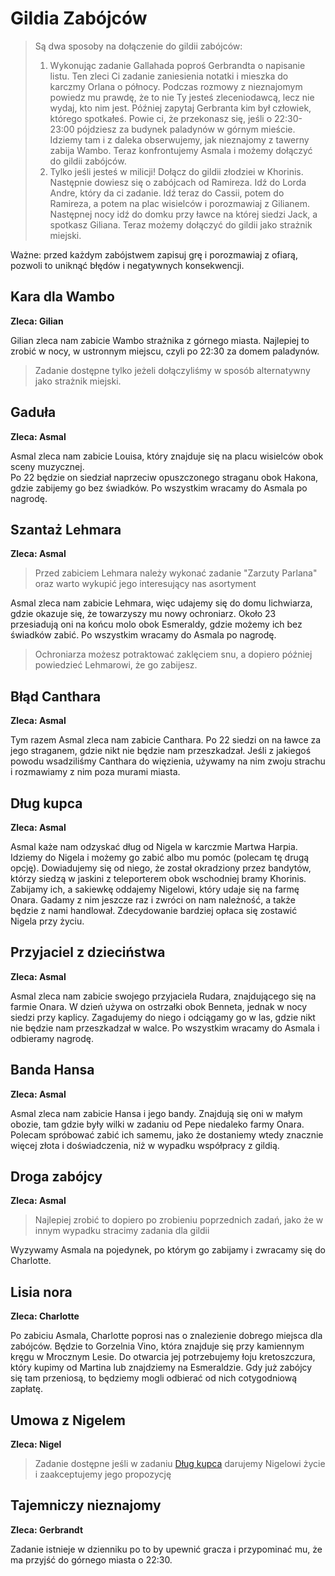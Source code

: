 # Gildia Zabójców

> Są dwa sposoby na dołączenie do gildii zabójców:
> 1. Wykonując zadanie Gallahada poproś Gerbrandta o napisanie listu. Ten zleci Ci zadanie zaniesienia notatki i mieszka do karczmy Orlana o północy. Podczas rozmowy z nieznajomym powiedz mu prawdę, że to nie Ty jesteś zleceniodawcą, lecz nie wydaj, kto nim jest. Później zapytaj Gerbranta kim był człowiek, którego spotkałeś. Powie ci, że przekonasz się, jeśli o 22:30-23:00 pójdziesz za budynek paladynów w górnym mieście. Idziemy tam i z daleka obserwujemy, jak nieznajomy z tawerny zabija Wambo. Teraz konfrontujemy Asmala i możemy dołączyć do gildii zabójców.
> 2. Tylko jeśli jesteś w milicji! Dołącz do gildii złodziei w Khorinis. Następnie dowiesz się o zabójcach od Ramireza. Idź do Lorda Andre, który da ci zadanie. Idź teraz do Cassii, potem do Ramireza, a potem na plac wisielców i porozmawiaj z Gilianem. Następnej nocy idź do domku przy ławce na której siedzi Jack, a spotkasz Giliana. Teraz możemy dołączyć do gildii jako strażnik miejski.

Ważne: przed każdym zabójstwem zapisuj grę i porozmawiaj z ofiarą, pozwoli to uniknąć błędów i negatywnych konsekwencji.

## Kara dla Wambo
__Zleca: Gilian__

Gilian zleca nam zabicie Wambo strażnika z górnego miasta. Najlepiej to zrobić w nocy, w ustronnym miejscu, czyli po 22:30 za domem paladynów.
> Zadanie dostępne tylko jeżeli dołączyliśmy w sposób alternatywny jako strażnik miejski.

## Gaduła
__Zleca: Asmal__

Asmal zleca nam zabicie Louisa, który znajduje się na placu wisielców obok sceny muzycznej.  
Po 22 będzie on siedział naprzeciw opuszczonego straganu obok Hakona, gdzie zabijemy go bez świadków. Po wszystkim wracamy do Asmala po nagrodę.

## Szantaż Lehmara
__Zleca: Asmal__

> Przed zabiciem Lehmara należy wykonać zadanie "Zarzuty Parlana" oraz warto wykupić jego interesujący nas asortyment

Asmal zleca nam zabicie Lehmara, więc udajemy się do domu lichwiarza, gdzie okazuje się, że towarzyszy mu nowy ochroniarz. Około 23 przesiadują oni na końcu molo obok Esmeraldy, gdzie możemy ich bez świadków zabić. Po wszystkim wracamy do Asmala po nagrodę.
> Ochroniarza możesz potraktować zaklęciem snu, a dopiero później powiedzieć Lehmarowi, że go zabijesz.

## Błąd Canthara
__Zleca: Asmal__

Tym razem Asmal zleca nam zabicie Canthara. Po 22 siedzi on na ławce za jego straganem, gdzie nikt nie będzie nam przeszkadzał. Jeśli z jakiegoś powodu wsadziliśmy Canthara do więzienia, używamy na nim zwoju strachu i rozmawiamy z nim poza murami miasta.

## Dług kupca
__Zleca: Asmal__

Asmal każe nam odzyskać dług od Nigela w karczmie Martwa Harpia. Idziemy do Nigela i możemy go zabić albo mu pomóc (polecam tę drugą opcję). Dowiadujemy się od niego, że został okradziony przez bandytów, którzy siedzą w jaskini z teleporterem obok wschodniej bramy Khorinis. Zabijamy ich, a sakiewkę oddajemy Nigelowi, który udaje się na farmę Onara. Gadamy z nim jeszcze raz i zwróci on nam należność, a także będzie z nami handlował. Zdecydowanie bardziej opłaca się zostawić Nigela przy życiu.

## Przyjaciel z dzieciństwa
__Zleca: Asmal__

Asmal zleca nam zabicie swojego przyjaciela Rudara, znajdującego się na farmie Onara. W dzień używa on ostrzałki obok Benneta, jednak w nocy siedzi przy kaplicy. Zagadujemy do niego i odciągamy go w las, gdzie nikt nie będzie nam przeszkadzał w walce. Po wszystkim wracamy do Asmala i odbieramy nagrodę.

## Banda Hansa
__Zleca: Asmal__

Asmal zleca nam zabicie Hansa i jego bandy. Znajdują się oni w małym obozie, tam gdzie były wilki w zadaniu od Pepe niedaleko farmy Onara. Polecam spróbować zabić ich samemu, jako że dostaniemy wtedy znacznie więcej złota i doświadczenia, niż w wypadku współpracy z gildią.

## Droga zabójcy
__Zleca: Asmal__

> Najlepiej zrobić to dopiero po zrobieniu poprzednich zadań, jako że w innym wypadku stracimy zadania dla gildii

Wyzywamy Asmala na pojedynek, po którym go zabijamy i zwracamy się do Charlotte.

## Lisia nora
__Zleca: Charlotte__

Po zabiciu Asmala, Charlotte poprosi nas o znalezienie dobrego miejsca dla zabójców. Będzie to Gorzelnia Vino, która znajduje się przy kamiennym kręgu w Mrocznym Lesie. Do otwarcia jej potrzebujemy łoju kretoszczura, który kupimy od Martina lub znajdziemy na Esmeraldzie. Gdy już zabójcy się tam przeniosą, to będziemy mogli odbierać od nich cotygodniową zapłatę.  

## Umowa z Nigelem
__Zleca: Nigel__

> Zadanie dostępne jeśli w zadaniu [Dług kupca](#dług-kupca) darujemy Nigelowi życie i zaakceptujemy jego propozycję

## Tajemniczy nieznajomy
__Zleca: Gerbrandt__

Zadanie istnieje w dzienniku po to by upewnić gracza i przypominać mu, że ma przyjść do górnego miasta o 22:30.
